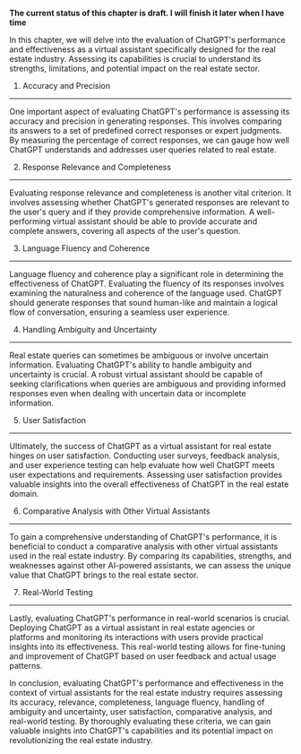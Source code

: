 **The current status of this chapter is draft. I will finish it later when I have time**

In this chapter, we will delve into the evaluation of ChatGPT's performance and effectiveness as a virtual assistant specifically designed for the real estate industry. Assessing its capabilities is crucial to understand its strengths, limitations, and potential impact on the real estate sector.

1. Accuracy and Precision
-------------------------

One important aspect of evaluating ChatGPT's performance is assessing its accuracy and precision in generating responses. This involves comparing its answers to a set of predefined correct responses or expert judgments. By measuring the percentage of correct responses, we can gauge how well ChatGPT understands and addresses user queries related to real estate.

2. Response Relevance and Completeness
--------------------------------------

Evaluating response relevance and completeness is another vital criterion. It involves assessing whether ChatGPT's generated responses are relevant to the user's query and if they provide comprehensive information. A well-performing virtual assistant should be able to provide accurate and complete answers, covering all aspects of the user's question.

3. Language Fluency and Coherence
---------------------------------

Language fluency and coherence play a significant role in determining the effectiveness of ChatGPT. Evaluating the fluency of its responses involves examining the naturalness and coherence of the language used. ChatGPT should generate responses that sound human-like and maintain a logical flow of conversation, ensuring a seamless user experience.

4. Handling Ambiguity and Uncertainty
-------------------------------------

Real estate queries can sometimes be ambiguous or involve uncertain information. Evaluating ChatGPT's ability to handle ambiguity and uncertainty is crucial. A robust virtual assistant should be capable of seeking clarifications when queries are ambiguous and providing informed responses even when dealing with uncertain data or incomplete information.

5. User Satisfaction
--------------------

Ultimately, the success of ChatGPT as a virtual assistant for real estate hinges on user satisfaction. Conducting user surveys, feedback analysis, and user experience testing can help evaluate how well ChatGPT meets user expectations and requirements. Assessing user satisfaction provides valuable insights into the overall effectiveness of ChatGPT in the real estate domain.

6. Comparative Analysis with Other Virtual Assistants
-----------------------------------------------------

To gain a comprehensive understanding of ChatGPT's performance, it is beneficial to conduct a comparative analysis with other virtual assistants used in the real estate industry. By comparing its capabilities, strengths, and weaknesses against other AI-powered assistants, we can assess the unique value that ChatGPT brings to the real estate sector.

7. Real-World Testing
---------------------

Lastly, evaluating ChatGPT's performance in real-world scenarios is crucial. Deploying ChatGPT as a virtual assistant in real estate agencies or platforms and monitoring its interactions with users provide practical insights into its effectiveness. This real-world testing allows for fine-tuning and improvement of ChatGPT based on user feedback and actual usage patterns.

In conclusion, evaluating ChatGPT's performance and effectiveness in the context of virtual assistants for the real estate industry requires assessing its accuracy, relevance, completeness, language fluency, handling of ambiguity and uncertainty, user satisfaction, comparative analysis, and real-world testing. By thoroughly evaluating these criteria, we can gain valuable insights into ChatGPT's capabilities and its potential impact on revolutionizing the real estate industry.
